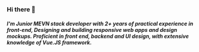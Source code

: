 ### Hi there 👋
##### I'm Junior MEVN stack developer with 2+ years of practical experience in front-end, Designing and building responsive web apps and design mockups. Proficient in front end, backend and UI design, with extensive knowledge of Vue.JS framework.

<!--
**masoud8840/masoud8840** is a ✨ _special_ ✨ repository because its `README.md` (this file) appears on your GitHub profile.

Here are some ideas to get you started:

- 🔭 I’m currently working on ...
- 🌱 I’m currently learning ...
- 👯 I’m looking to collaborate on ...
- 🤔 I’m looking for help with ...
- 💬 Ask me about ...
- 📫 How to reach me: ...
- 😄 Pronouns: ...
- ⚡ Fun fact: ...
-->

